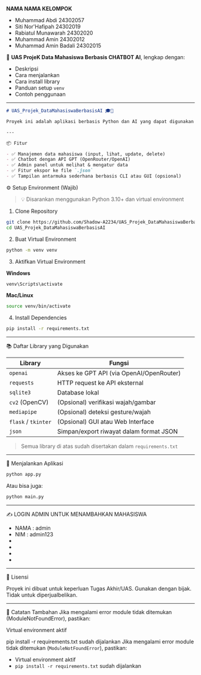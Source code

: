 **NAMA NAMA KELOMPOK**
- Muhammad Abdi 24302057
- Siti Nor'Hafipah 24302019
- Rabiatul Munawarah 24302020
- Muhammad Amin 24302012
- Muhammad Amin Badali 24302015


🧠 **UAS ProjeK Data Mahasiswa Berbasis CHATBOT AI**, lengkap dengan:

* Deskripsi
* Cara menjalankan
* Cara install library
* Panduan setup `venv`
* Contoh penggunaan

---

```markdown
# UAS_Projek_DataMahasiswaBerbasisAI 🎓🤖

Proyek ini adalah aplikasi berbasis Python dan AI yang dapat digunakan untuk **mengelola data mahasiswa** serta menyediakan fitur **chatbot berbasis GPT**. Proyek ini menggunakan berbagai library AI dan GUI serta menyimpan data di database SQLite.

---

📦 Fitur

- ✅ Manajemen data mahasiswa (input, lihat, update, delete)
- ✅ Chatbot dengan API GPT (OpenRouter/OpenAI)
- ✅ Admin panel untuk melihat & mengatur data
- ✅ Fitur ekspor ke file `.json`
- ✅ Tampilan antarmuka sederhana berbasis CLI atau GUI (opsional)

````

⚙️ Setup Environment (Wajib)

> 💡 Disarankan menggunakan Python 3.10+ dan virtual environment

1. Clone Repository
```bash
git clone https://github.com/Shadow-A2234/UAS_Projek_DataMahasiswaBerbasisAI.git
cd UAS_Projek_DataMahasiswaBerbasisAI
````

2. Buat Virtual Environment

```bash
python -m venv venv
```

3. Aktifkan Virtual Environment

**Windows**

```bash
venv\Scripts\activate
```

**Mac/Linux**

```bash
source venv/bin/activate
```

4. Install Dependencies

```bash
pip install -r requirements.txt
```

---

📚 Daftar Library yang Digunakan

| Library             | Fungsi                                   |
| ------------------- | ---------------------------------------- |
| `openai`            | Akses ke GPT API (via OpenAI/OpenRouter) |
| `requests`          | HTTP request ke API eksternal            |
| `sqlite3`           | Database lokal                           |
| `cv2` (OpenCV)      | (Opsional) verifikasi wajah/gambar       |
| `mediapipe`         | (Opsional) deteksi gesture/wajah         |
| `flask` / `tkinter` | (Opsional) GUI atau Web Interface        |
| `json`              | Simpan/export riwayat dalam format JSON  |

> Semua library di atas sudah disertakan dalam `requirements.txt`

---

🚀 Menjalankan Aplikasi

```bash
python app.py
```

Atau bisa juga:

```bash
python main.py
```

---

✍️ LOGIN ADMIN UNTUK MENAMBAHKAN MAHASISWA

* NAMA : admin
* NIM : admin123
*
*
*
*

---

📄 Lisensi

Proyek ini dibuat untuk keperluan Tugas Akhir/UAS. Gunakan dengan bijak. Tidak untuk diperjualbelikan.

---

🧠 Catatan Tambahan
Jika mengalami error module tidak ditemukan (ModuleNotFoundError), pastikan:

Virtual environment aktif

pip install -r requirements.txt sudah dijalankan
Jika mengalami error module tidak ditemukan (`ModuleNotFoundError`), pastikan:

* Virtual environment aktif
* `pip install -r requirements.txt` sudah dijalankan

```
